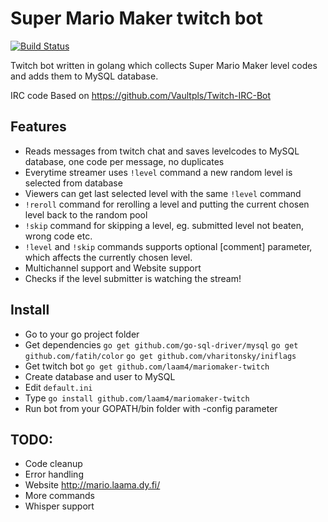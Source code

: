 # Super Mario Maker twitch bot
[![Build Status](https://travis-ci.org/laam4/mariomaker-twitch.svg?branch=master)](https://travis-ci.org/laam4/mariomaker-twitch)

Twitch bot written in golang which collects Super Mario Maker level codes and adds them to MySQL database.

IRC code Based on https://github.com/Vaultpls/Twitch-IRC-Bot

## Features
- Reads messages from twitch chat and saves levelcodes to MySQL database, one code per message, no duplicates
- Everytime streamer uses `!level` command a new random level is selected from database
- Viewers can get last selected level with the same `!level` command
- `!reroll` command for rerolling a level and putting the current chosen level back to the random pool
- `!skip` command for skipping a level, eg. submitted level not beaten, wrong code etc.
- `!level` and `!skip` commands supports optional [comment] parameter, which affects the currently chosen level.
- Multichannel support and Website support
- Checks if the level submitter is watching the stream!

## Install
- Go to your go project folder
- Get dependencies `go get github.com/go-sql-driver/mysql` `go get github.com/fatih/color` `go get github.com/vharitonsky/iniflags`
- Get twitch bot `go get github.com/laam4/mariomaker-twitch`
- Create database and user to MySQL
- Edit `default.ini`
- Type `go install github.com/laam4/mariomaker-twitch`
- Run bot from your GOPATH/bin folder with -config parameter

## TODO:
- Code cleanup
- Error handling
- Website http://mario.laama.dy.fi/
- More commands
- Whisper support
